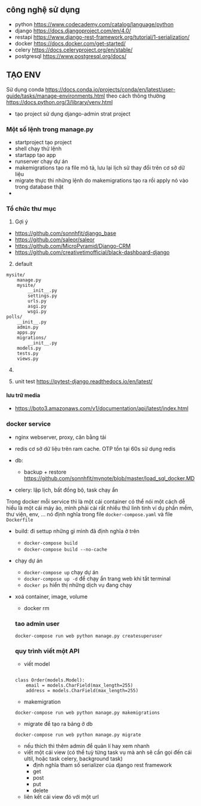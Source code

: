 ## công nghệ sử dụng 
- python https://www.codecademy.com/catalog/language/python
- django https://docs.djangoproject.com/en/4.0/ 
- restapi  https://www.django-rest-framework.org/tutorial/1-serialization/
- docker https://docs.docker.com/get-started/
- celery https://docs.celeryproject.org/en/stable/
- postgresql https://www.postgresql.org/docs/


## TẠO ENV 
Sử dụng conda
https://docs.conda.io/projects/conda/en/latest/user-guide/tasks/manage-environments.html
theo cách thông thường 
https://docs.python.org/3/library/venv.html
- tạo project sử dụng django-admin strat project 

### Một số lệnh trong manage.py 
- startproject tạo project 
- shell chạy thử lệnh 
- startapp tạo app 
- runserver chạy dự án 
- makemigrations tạo ra file mô tả, lưu lại lịch sử thay đổi trên cơ sở dữ liệu 
- migrate thực thi những lệnh do makemigrations tạo ra rồi apply nó vào trong database thật 
-

### Tổ chức thư mục 

1. Gợi ý 
- https://github.com/sonnhfit/django_base
- https://github.com/saleor/saleor
- https://github.com/MicroPyramid/Django-CRM
- https://github.com/creativetimofficial/black-dashboard-django

2. default 
```
mysite/
    manage.py
    mysite/
        __init__.py
        settings.py
        urls.py
        asgi.py
        wsgi.py
polls/
    __init__.py
    admin.py
    apps.py
    migrations/
        __init__.py
    models.py
    tests.py
    views.py
```

4.

5. unit test https://pytest-django.readthedocs.io/en/latest/

#### lưu trữ media 
- https://boto3.amazonaws.com/v1/documentation/api/latest/index.html


### docker service 
- nginx webserver, proxy, cân bằng tải
- redis cơ sở dữ liệu trên ram cache. OTP tồn tại 60s sử dụng redis 
- db: 
    - backup + restore https://github.com/sonnhfit/mynote/blob/master/load_sql_docker.MD

- celery: lập lịch, bất đồng bộ, task chạy ẩn 


Trong docker mỗi service thì là một cái container có thể nói một cách dễ  hiểu là một cái máy ảo, mình phải cài rất nhiều thứ linh tinh ví dụ phần mềm, thư viện, env, ... nó định nghĩa trong file `docker-compose.yaml` và file `Dockerfile`


- build: đi settup những gì mình đã định nghĩa ở trên 

    - `docker-compose build`
    - `docker-compose build --no-cache`
- chạy dự án 
    - `docker-compose up` chạy dự án 
    - `docker-compose up -d` để chạy ẩn trang web khi tắt terminal 
    - `docker ps` hiển thị những dịch vụ đang chạy 
- xoá container, image, volume 
    - docker rm <container id>
    
    ### tao admin user 
    ```
    docker-compose run web python manage.py createsuperuser
    ```
    
    ### quy trình viết một API 
    - viết model 
    
    ```
    
    class Order(models.Model):
        email = models.CharField(max_length=255)
        address = models.CharField(max_length=255)

    ```
    - makemigration 
    ```
    docker-compose run web python manage.py makemigrations
    ```
    - migrate để tạo ra bảng ở db 
    ```
    docker-compose run web python manage.py migrate
    ```
    - nếu thích thì thêm admin để quản lí hay xem nhanh 
    - viết một cái view (có thể tuỳ từng task vụ mà anh sẽ cần gọi đến cái ultil, hoặc task celery, background task)
        - định nghĩa tham số serializer của django rest framework 
        - get 
        - post 
        - put 
        - delete 
    - liên kết cái view đó với một url 
    
    
    
    
    
    


